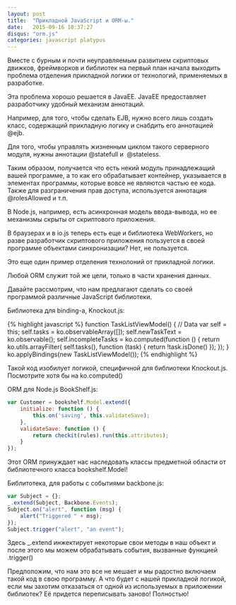 ```yaml
---
layout: post
title:  "Прикладной JavaScript и ORM-ы."
date:   2015-09-16 10:37:27
disqus: "orm.js"
categories: javascript platypus
---
```

Вместе с бурным и почти неуправляемым развитием скриптовых движков, фреймворков и библиотек
на первый план начала выходить проблема отделения прикладной логики от технологий,
применяемых в разработке.

Эта проблема хорошо решается в JavaEE.
JavaEE предоставляет разработчику удобный механизм аннотаций.

Например, для того, чтобы сделать EJB, нужно всего лишь создать класс, содержащий прикладную логику и снабдить его аннотацией @ejb.

Для того, чтобы управлять жизненным циклом такого серверного модуля, нужны аннотации @statefull и  @stateless.

Таким образом, получается что есть некий модуль принадлежащий вашей программе, а то как его обрабатывает контейнер,
указывается в элементах программы, которые вовсе не являются частью ее кода.
Также для разграничения прав доступа, используется аннотация @rolesAllowed и т.п.

В Node.js, например, есть асинхронная модель ввода-вывода, но ее механизмы скрыты от скриптового приложения.

В браузерах и в io.js теперь есть еще и библиотека WebWorkers, но разве разработчик скриптового приложения
пользуется в своей программе объектами синхронизации? Нет, не пользуется.

Это еще один пример отделения технолоний от прикладной логики.

Любой ORM служит той же цели, только в части хранения данных.

Давайте рассмотрим, что нам предлагают сделать со своей программой различные JavaScript библиотеки.

Библиотека для binding-а, Knockout.js:

{% highlight javascript %}
function TaskListViewModel() {
  // Data
  var self = this;
  self.tasks = ko.observableArray([]);
  self.newTaskText = ko.observable();
  self.incompleteTasks = ko.computed(function () {
    return ko.utils.arrayFilter(
        self.tasks(),
        function (task) {
          return !task.isDone()
        });
    });
}
ko.applyBindings(new TaskListViewModel());
{% endhighlight %}

Такой код изобилует логикой, специфичной для библиотеки Knockout.js.
Посмотрите хотя бы на ko.computed()

ORM для Node.js BookShelf.js:

```javascript
var Customer = bookshelf.Model.extend({
    initialize: function () {
        this.on('saving', this.validateSave);
    },
    validateSave: function () {
        return checkit(rules).run(this.attributes);
    }
});
```

Этот ORM принуждает нас наследовать классы предметной области от библиотечного класса bookshelf.Model!

Библитотека, для работы с событиями backbone.js:

```javascript
var Subject = {};
_.extend(Subject, Backbone.Events);
Subject.on("alert", function (msg) {
    alert("Triggered " + msg);
});
Subject.trigger("alert", "an event");
```

Здесь _.extend инжектирует некоторые свои методы в наш объект и после этого мы можем обрабатывать события, вызванные функцией .trigger()

Предположим, что нам это все не мешает и мы радостно включаем такой код в свою программу.
А что будет с нашей прикладной логикой, если мы захотим отказаться от одной из используемых в приложении библиотек?
Её придется переписывать заново! Полностью!

